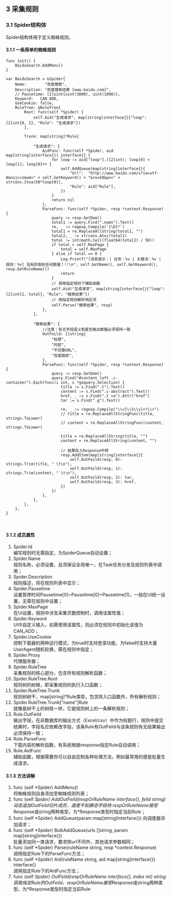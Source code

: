 ## 3 采集规则

### 3.1 Spider结构体

Spider结构体用于定义蜘蛛规则。

#### 3.1.1 一条简单的蜘蛛规则

```
func init() {
	BaiduSearch.AddMenu()
}

var BaiduSearch = &Spider{
	Name:        "百度搜索",
	Description: "百度搜索结果 [www.baidu.com]",
	// Pausetime: [2]uint{uint(3000), uint(1000)},
	Keyword:   CAN_ADD,
	UseCookie: false,
	RuleTree: &RuleTree{
		Root: func(self *Spider) {
			self.Aid("生成请求", map[string]interface{}{"loop": [2]int{0, 1}, "Rule": "生成请求"})
		},

		Trunk: map[string]*Rule{

			"生成请求": {
				AidFunc: func(self *Spider, aid map[string]interface{}) interface{} {
					for loop := aid["loop"].([2]int); loop[0] < loop[1]; loop[0]++ {
						self.AddQueue(map[string]interface{}{
							"Url":  "http://www.baidu.com/s?ie=utf-8&nojc=1&wd=" + self.GetKeyword() + "&rn=50&pn=" + strconv.Itoa(50*loop[0]),
							"Rule": aid["Rule"],
						})
					}
					return nil
				},
				ParseFunc: func(self *Spider, resp *context.Response) {
					query := resp.GetDom()
					total1 := query.Find(".nums").Text()
					re, _ := regexp.Compile(`[\D]*`)
					total1 = re.ReplaceAllString(total1, "")
					total2, _ := strconv.Atoi(total1)
					total := int(math.Ceil(float64(total2) / 50))
					if total > self.MaxPage {
						total = self.MaxPage
					} else if total == 0 {
						Log.Printf("[消息提示：| 任务：%v | 关键词：%v | 规则：%v] 没有抓取到任何数据！!!\n", self.GetName(), self.GetKeyword(), resp.GetRuleName())
						return
					}
					// 调用指定规则下辅助函数
					self.Aid("生成请求", map[string]interface{}{"loop": [2]int{1, total}, "Rule": "搜索结果"})
					// 用指定规则解析响应流
					self.Parse("搜索结果", resp)
				},
			},

			"搜索结果": {
				//注意：有无字段语义和是否输出数据必须保持一致
				OutFeild: []string{
					"标题",
					"内容",
					"不完整URL",
					"百度跳转",
				},
				ParseFunc: func(self *Spider, resp *context.Response) {
					query := resp.GetDom()
					query.Find("#content_left .c-container").Each(func(i int, s *goquery.Selection) {
						title := s.Find(".t").Text()
						content := s.Find(".c-abstract").Text()
						href, _ := s.Find(".t >a").Attr("href")
						tar := s.Find(".g").Text()

						re, _ := regexp.Compile("\\<[\\S\\s]+?\\>")
						// title = re.ReplaceAllStringFunc(title, strings.ToLower)
						// content = re.ReplaceAllStringFunc(content, strings.ToLower)

						title = re.ReplaceAllString(title, "")
						content = re.ReplaceAllString(content, "")

						// 结果存入Response中转
						resp.AddItem(map[string]interface{}{
							self.OutFeild(resp, 0): strings.Trim(title, " \t\n"),
							self.OutFeild(resp, 1): strings.Trim(content, " \t\n"),
							self.OutFeild(resp, 2): tar,
							self.OutFeild(resp, 3): href,
						})
					})
				},
			},
		},
	},
}
```
&nbsp;

#### 3.1.2 成员属性

1. Spider.Id <br/>编写规则时无需指定，为SpiderQueue自动设置；
2. Spider.Name <br/>规则名称，必须设置，且须保证全局唯一，在Task任务分发及规则列表中调用；
3. Spider.Description <br/>规则描述，将在规则列表中显示；
4. Spider.Pausetime <br/>设置暂停时间Pausetime[0]~Pausetime[0]+Pausetime[1]，一般在UI统一设置，无需在规则中设置；
5. Spider.MaxPage <br/>在UI设置，规则中涉及采集页数控制时，调用该属性值；
6. Spider.Keyword <br/>UI中自定义输入，如需使用该属性，则必须在规则中初始化该值为CAN_ADD；
7. Spider.UseCookie <br/>控制下载器的两种运行模式，为true时支持登录功能，为false时支持大量UserAgent随机轮换，需在规则中指定；
8. Spider.Proxy <br/>代理服务器；
9. Spider.RuleTree <br/>采集规则的核心部分，包含所有规则解析函数；
10. Spider.RuleTree.Root <br/>规则树的树根，即采集规则的执行入口函数；
11. Spider.RuleTree.Trunk <br/>规则树树干，map[string]*Rule类型，包含除入口函数外，所有解析规则；
12. Spider.RuleTree.Trunk["name"]Rule <br/>就像是树干上的树枝一样，它是规则树上的一条解析规则；
13. Rule.OutFeild <br/>输出字段，在非数据库的输出方式（Excel/csv）中作为标题行，规则中提交结果时，字段名应依赖改字段，该条Rule有OutFeild与该条规则有无结果输出必须保持一致；
14. Rule.ParseFunc <br/>下载内容的解析函数，有系统根据response指定Rule自动调用；
15. Rule.AidFunc <br/>辅助函数，根据需要你可以自由定制各种处理方法，例如最常用的便是批量生成请求。

#### 3.1.3 方法讲解

1. func (self *Spider) AddMenu() <br/>将蜘蛛规则自身添加至蜘蛛规则列表；
2. func (self *Spider) AddOutFeild(respOrRuleName interface{}, feild string) <br/>动态追加OutFeild切片成员，速度不如静态字段快 respOrRuleName接受*Response或string两种类型，为*Response类型时指定当前Rule；
3. func (self *Spider) AddQueue(param map[string]interface{}) 向调度器添加请求；
4. func (self *Spider) BulkAddQueue(urls []string, param map[string]interface{}) <br/>批量添加同一类请求，要求除url不同外，其他请求参数相同；
5. func (self *Spider) Parse(ruleName string, resp *context.Response) <br/>调用指定Rule下的ParseFunc方法；
6. func (self *Spider) Aid(ruleName string, aid map[string]interface{}) interface{} <br/>调用指定Rule下的AidFunc方法；
7. func (self *Spider) OutFeild(respOrRuleName interface{}, index int) string <br/>获取指定Rule的OutFeild，respOrRuleName接受*Response或string两种类型，为*Response类型时指定当前Rule

